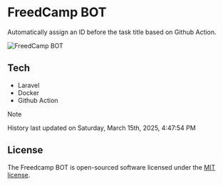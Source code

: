 # FreedCamp BOT

Automatically assign an ID before the task title based on Github Action.

![FreedCamp BOT](https://repository-images.githubusercontent.com/737932867/7d34798b-2680-471c-b089-a78a718d3d6a)

## Tech

- Laravel
- Docker
- Github Action

> [!NOTE]  
> History last updated on Saturday, March 15th, 2025, 4:47:54 PM

## License

The Freedcamp BOT is open-sourced software licensed under the [MIT license](https://opensource.org/licenses/MIT).
